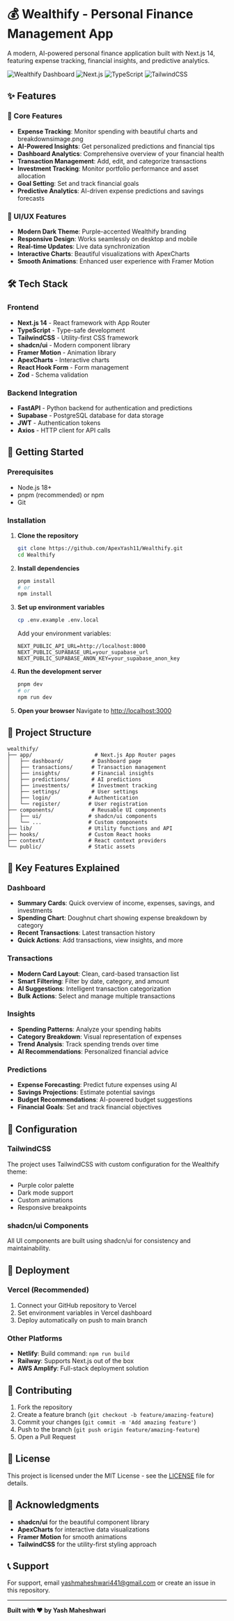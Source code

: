 # 💰 Wealthify - Personal Finance Management App

A modern, AI-powered personal finance application built with Next.js 14, featuring expense tracking, financial insights, and predictive analytics.

![Wealthify Dashboard](https://img.shields.io/badge/Status-Development-blue)
![Next.js](https://img.shields.io/badge/Next.js-14-black)
![TypeScript](https://img.shields.io/badge/TypeScript-5-blue)
![TailwindCSS](https://img.shields.io/badge/TailwindCSS-3-38B2AC)

## ✨ Features

### 🎯 Core Features
- **Expense Tracking**: Monitor spending with beautiful charts and breakdownsimage.png
- **AI-Powered Insights**: Get personalized predictions and financial tips
- **Dashboard Analytics**: Comprehensive overview of your financial health
- **Transaction Management**: Add, edit, and categorize transactions
- **Investment Tracking**: Monitor portfolio performance and asset allocation
- **Goal Setting**: Set and track financial goals
- **Predictive Analytics**: AI-driven expense predictions and savings forecasts

### 🎨 UI/UX Features
- **Modern Dark Theme**: Purple-accented Wealthify branding
- **Responsive Design**: Works seamlessly on desktop and mobile
- **Real-time Updates**: Live data synchronization
- **Interactive Charts**: Beautiful visualizations with ApexCharts
- **Smooth Animations**: Enhanced user experience with Framer Motion

## 🛠️ Tech Stack

### Frontend
- **Next.js 14** - React framework with App Router
- **TypeScript** - Type-safe development
- **TailwindCSS** - Utility-first CSS framework
- **shadcn/ui** - Modern component library
- **Framer Motion** - Animation library
- **ApexCharts** - Interactive charts
- **React Hook Form** - Form management
- **Zod** - Schema validation

### Backend Integration
- **FastAPI** - Python backend for authentication and predictions
- **Supabase** - PostgreSQL database for data storage
- **JWT** - Authentication tokens
- **Axios** - HTTP client for API calls

## 🚀 Getting Started

### Prerequisites
- Node.js 18+ 
- pnpm (recommended) or npm
- Git

### Installation

1. **Clone the repository**
   ```bash
   git clone https://github.com/ApexYash11/Wealthify.git
   cd Wealthify
   ```

2. **Install dependencies**
   ```bash
   pnpm install
   # or
   npm install
   ```

3. **Set up environment variables**
   ```bash
   cp .env.example .env.local
   ```
   
   Add your environment variables:
   ```env
   NEXT_PUBLIC_API_URL=http://localhost:8000
   NEXT_PUBLIC_SUPABASE_URL=your_supabase_url
   NEXT_PUBLIC_SUPABASE_ANON_KEY=your_supabase_anon_key
   ```

4. **Run the development server**
   ```bash
   pnpm dev
   # or
   npm run dev
   ```

5. **Open your browser**
   Navigate to [http://localhost:3000](http://localhost:3000)

## 📁 Project Structure

```
wealthify/
├── app/                    # Next.js App Router pages
│   ├── dashboard/         # Dashboard page
│   ├── transactions/      # Transaction management
│   ├── insights/          # Financial insights
│   ├── predictions/       # AI predictions
│   ├── investments/       # Investment tracking
│   ├── settings/          # User settings
│   ├── login/            # Authentication
│   └── register/         # User registration
├── components/            # Reusable UI components
│   ├── ui/               # shadcn/ui components
│   └── ...               # Custom components
├── lib/                  # Utility functions and API
├── hooks/                # Custom React hooks
├── context/              # React context providers
└── public/               # Static assets
```

## 🎯 Key Features Explained

### Dashboard
- **Summary Cards**: Quick overview of income, expenses, savings, and investments
- **Spending Chart**: Doughnut chart showing expense breakdown by category
- **Recent Transactions**: Latest transaction history
- **Quick Actions**: Add transactions, view insights, and more

### Transactions
- **Modern Card Layout**: Clean, card-based transaction list
- **Smart Filtering**: Filter by date, category, and amount
- **AI Suggestions**: Intelligent transaction categorization
- **Bulk Actions**: Select and manage multiple transactions

### Insights
- **Spending Patterns**: Analyze your spending habits
- **Category Breakdown**: Visual representation of expenses
- **Trend Analysis**: Track spending trends over time
- **AI Recommendations**: Personalized financial advice

### Predictions
- **Expense Forecasting**: Predict future expenses using AI
- **Savings Projections**: Estimate potential savings
- **Budget Recommendations**: AI-powered budget suggestions
- **Financial Goals**: Set and track financial objectives

## 🔧 Configuration

### TailwindCSS
The project uses TailwindCSS with custom configuration for the Wealthify theme:
- Purple color palette
- Dark mode support
- Custom animations
- Responsive breakpoints

### shadcn/ui Components
All UI components are built using shadcn/ui for consistency and maintainability.

## 🚀 Deployment

### Vercel (Recommended)
1. Connect your GitHub repository to Vercel
2. Set environment variables in Vercel dashboard
3. Deploy automatically on push to main branch

### Other Platforms
- **Netlify**: Build command: `npm run build`
- **Railway**: Supports Next.js out of the box
- **AWS Amplify**: Full-stack deployment solution

## 🤝 Contributing

1. Fork the repository
2. Create a feature branch (`git checkout -b feature/amazing-feature`)
3. Commit your changes (`git commit -m 'Add amazing feature'`)
4. Push to the branch (`git push origin feature/amazing-feature`)
5. Open a Pull Request

## 📝 License

This project is licensed under the MIT License - see the [LICENSE](LICENSE) file for details.

## 🙏 Acknowledgments

- **shadcn/ui** for the beautiful component library
- **ApexCharts** for interactive data visualizations
- **Framer Motion** for smooth animations
- **TailwindCSS** for the utility-first styling approach

## 📞 Support

For support, email yashmaheshwari441@gmail.com or create an issue in this repository.

---

**Built with ❤️ by Yash Maheshwari**
